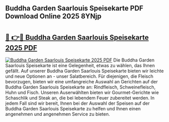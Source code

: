 ## Buddha Garden Saarlouis Speisekarte PDF Download Online 2025 8YNjp

# <h2><a href="http://gccvkw.nevu.top/?p=Buddha+Garden+Saarlouis+Speisekarte">🔗 👉🔴 Buddha Garden Saarlouis Speisekarte 2025 PDF</a></h2>

[![Buddha Garden Saarlouis Speisekarte 2025 PDF](https://i.imgur.com/dBaPXMq.png)](http://gccvkw.nevu.top/?p=Buddha+Garden+Saarlouis+Speisekarte)
Die Buddha Garden Saarlouis Speisekarte ist eine Gelegenheit, etwas zu wählen, das Ihnen gefällt. Auf unserer Buddha Garden Saarlouis Speisekarte bieten wir leichte und neue Optionen an - unser Salatbereich. Für diejenigen, die Fleisch bevorzugen, bieten wir eine umfangreiche Auswahl an Gerichten auf der Buddha Garden Saarlouis Speisekarte an: Rindfleisch, Schweinefleisch, Huhn und Fisch. Unseren Auserwählten bieten wir Gourmet-Gerichte wie Schaschlik und Steak an, die bei lebendem Feuer zubereitet werden. In jedem Fall sind wir bereit, Ihnen bei der Auswahl der Speisen auf der Buddha Garden Saarlouis Speisekarte zu helfen und Ihnen einen angenehmen und angenehmen Service zu bieten.

